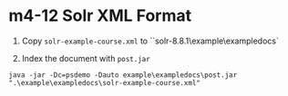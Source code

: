 # m4-12 Solr XML Format

1. Copy `solr-example-course.xml` to ``solr-8.8.1\example\exampledocs\`

2. Index the document with `post.jar`

```
java -jar -Dc=psdemo -Dauto example\exampledocs\post.jar ".\example\exampledocs\solr-example-course.xml"
```

